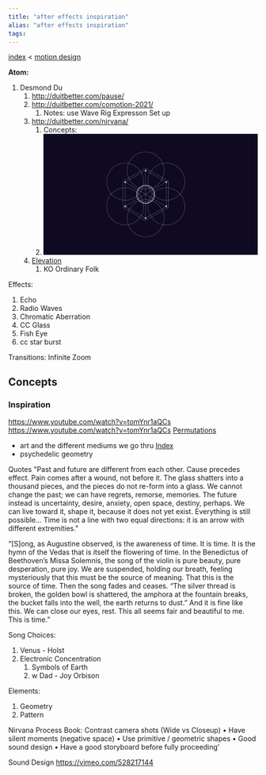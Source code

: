 ```yaml
---
title: "after effects inspiration"
alias: "after effects inspiration"
tags: 
---
```


[index](/.md) < [motion design](motion-design.md)

**Atom:** 

1. Desmond Du
	1. http://duitbetter.com/pause/
	2. http://duitbetter.com/comotion-2021/
		1. Notes: use Wave Rig Expresson Set up
	3. http://duitbetter.com/nirvana/
		1. Concepts:
		2. ![](Pasted%20image%2020210828162607.png)
	4. [Elevation](https://vimeo.com/560984096)
		1. KO Ordinary Folk


Effects:
1. Echo
2. Radio Waves
3. Chromatic Aberration
4. CC Glass
5. Fish Eye
6. cc star burst

Transitions:
Infinite Zoom


## Concepts
### Inspiration
https://www.youtube.com/watch?v=tomYnr1aQCs
https://www.youtube.com/watch?v=tomYnr1aQCs
[Permutations](http://www.callmeclark.com/permutations)
- art and the different mediums we go thru
[Index](http://www.callmeclark.com/index)
- psychedelic geometry

Quotes
"Past and future are different from each other. Cause precedes effect. Pain comes after a wound, not before it. The glass shatters into a thousand pieces, and the pieces do not re-form into a glass. We cannot change the past; we can have regrets, remorse, memories. The future instead is uncertainty, desire, anxiety, open space, destiny, perhaps. We can live toward it, shape it, because it does not yet exist. Everything is still possible... Time is not a line with two equal directions: it is an arrow with different extremities."

“[S]ong, as Augustine observed, is the awareness of time. It is time. It is the hymn of the Vedas that is itself the flowering of time. In the Benedictus of Beethoven’s Missa Solemnis, the song of the violin is pure beauty, pure desperation, pure joy. We are suspended, holding our breath, feeling mysteriously that this must be the source of meaning. That this is the source of time. Then the song fades and ceases. “The silver thread is broken, the golden bowl is shattered, the amphora at the fountain breaks, the bucket falls into the well, the earth returns to dust.” And it is fine like this. We can close our eyes, rest. This all seems fair and beautiful to me. This is time.”



Song Choices:
1. Venus - Holst
2. Electronic Concentration
	1. Symbols of Earth
	2. w Dad - Joy Orbison

Elements:
1. Geometry
2. Pattern 


Nirvana Process Book:
Contrast camera shots (Wide vs Closeup) 
• Have silent moments (negative space) 
• Use primitive / geometric shapes 
• Good sound design 
• Have a good storyboard before fully proceeding'

Sound Design
https://vimeo.com/528217144
